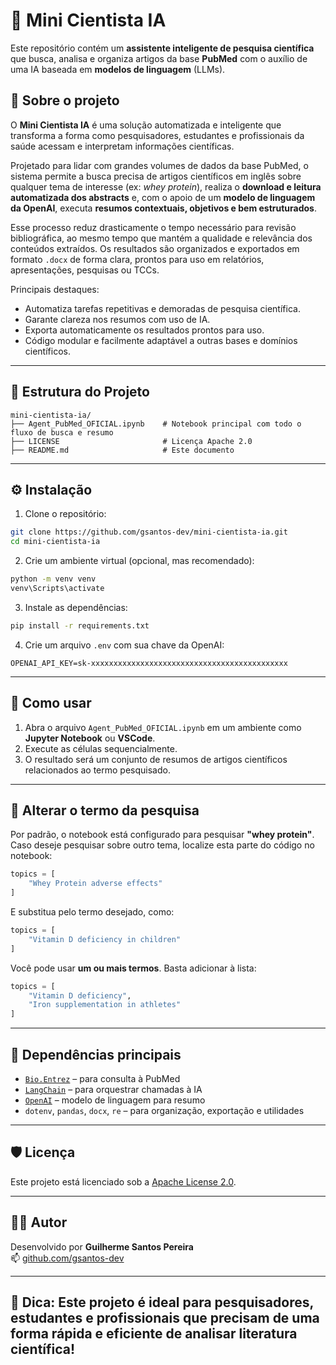 # 🧠 Mini Cientista IA

Este repositório contém um **assistente inteligente de pesquisa científica** que busca, analisa e organiza artigos da base **PubMed** com o auxílio de uma IA baseada em **modelos de linguagem** (LLMs).

## 🔬 Sobre o projeto

O **Mini Cientista IA** é uma solução automatizada e inteligente que transforma a forma como pesquisadores, estudantes e profissionais da saúde acessam e interpretam informações científicas.

Projetado para lidar com grandes volumes de dados da base PubMed, o sistema permite a busca precisa de artigos científicos em inglês sobre qualquer tema de interesse (ex: _whey protein_), realiza o **download e leitura automatizada dos abstracts** e, com o apoio de um **modelo de linguagem da OpenAI**, executa **resumos contextuais, objetivos e bem estruturados**.

Esse processo reduz drasticamente o tempo necessário para revisão bibliográfica, ao mesmo tempo que mantém a qualidade e relevância dos conteúdos extraídos. Os resultados são organizados e exportados em formato `.docx` de forma clara, prontos para uso em relatórios, apresentações, pesquisas ou TCCs.

Principais destaques:
- Automatiza tarefas repetitivas e demoradas de pesquisa científica.
- Garante clareza nos resumos com uso de IA.
- Exporta automaticamente os resultados prontos para uso.
- Código modular e facilmente adaptável a outras bases e domínios científicos.

---

## 📂 Estrutura do Projeto

```
mini-cientista-ia/
├── Agent_PubMed_OFICIAL.ipynb    # Notebook principal com todo o fluxo de busca e resumo
├── LICENSE                       # Licença Apache 2.0
├── README.md                     # Este documento
```

---

## ⚙️ Instalação

1. Clone o repositório:

```bash
git clone https://github.com/gsantos-dev/mini-cientista-ia.git
cd mini-cientista-ia
```

2. Crie um ambiente virtual (opcional, mas recomendado):

```bash
python -m venv venv
venv\Scripts\activate
```

3. Instale as dependências:

```bash
pip install -r requirements.txt
```

4. Crie um arquivo `.env` com sua chave da OpenAI:

```
OPENAI_API_KEY=sk-xxxxxxxxxxxxxxxxxxxxxxxxxxxxxxxxxxxxxxxxxxxx
```

---

## 🧪 Como usar

1. Abra o arquivo `Agent_PubMed_OFICIAL.ipynb` em um ambiente como **Jupyter Notebook** ou **VSCode**.
2. Execute as células sequencialmente.
3. O resultado será um conjunto de resumos de artigos científicos relacionados ao termo pesquisado.

---

## 🔁 Alterar o termo da pesquisa

Por padrão, o notebook está configurado para pesquisar **"whey protein"**.  
Caso deseje pesquisar sobre outro tema, localize esta parte do código no notebook:

```python
topics = [
    "Whey Protein adverse effects"
]
```

E substitua pelo termo desejado, como:

```python
topics = [
    "Vitamin D deficiency in children"
]
```

Você pode usar **um ou mais termos**. Basta adicionar à lista:

```python
topics = [
    "Vitamin D deficiency",
    "Iron supplementation in athletes"
]
```

---

## 📌 Dependências principais

- [`Bio.Entrez`](https://biopython.org/) – para consulta à PubMed
- [`LangChain`](https://python.langchain.com) – para orquestrar chamadas à IA
- [`OpenAI`](https://platform.openai.com/) – modelo de linguagem para resumo
- `dotenv`, `pandas`, `docx`, `re` – para organização, exportação e utilidades

---

## 🛡️ Licença

Este projeto está licenciado sob a [Apache License 2.0](LICENSE).

---

## 🙋‍♂️ Autor

Desenvolvido por **Guilherme Santos Pereira**  
📫 [github.com/gsantos-dev](https://github.com/gsantos-dev)

---

## 🚀 Dica: Este projeto é ideal para pesquisadores, estudantes e profissionais que precisam de uma forma rápida e eficiente de analisar literatura científica!
